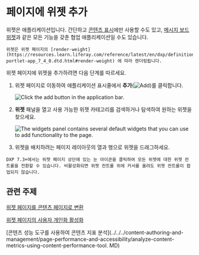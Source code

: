 # 페이지에 위젯 추가

위젯은 애플리케이션입니다. 간단하고 [콘텐츠 표시](../../displaying-content.md)에만 사용할 수도 있고, [메시지 보드 위젯](../../../collaboration-and-social/message-boards/user-guide/getting-started-with-message-boards.md)과 같은 모든 기능을 갖춘 협업 애플리케이션일 수도 있습니다.

```{note}
위젯은 위젯 페이지의 [render-weight](https://resources.learn.liferay.com/reference/latest/en/dxp/definitions/liferay-portlet-app_7_4_0.dtd.html#render-weight) 에 따라 렌더링됩니다.
```

위젯 페이지에 위젯을 추가하려면 다음 단계를 따르세요.

1. 위젯 페이지로 이동하여 애플리케이션 표시줄에서 **추가**(![Add](../../../images/icon-add-app.png))를 클릭합니다.

   ![Click the add button in the application bar.](./adding-widgets-to-a-page/images/01.png)

1. **위젯** 패널을 열고 사용 가능한 위젯 카테고리를 검색하거나 탐색하여 원하는 위젯을 찾으세요.

   ![The widgets panel contains several default widgets that you can use to add functionality to the page.](./adding-widgets-to-a-page/images/02.png)

1. 위젯을 배치하려는 페이지 레이아웃의 열과 행으로 위젯을 드래그하세요.

```{tip}
DXP 7.3+에서는 위젯 페이지 상단에 있는 눈 아이콘을 클릭하여 모든 위젯에 대한 위젯 컨트롤을 전환할 수 있습니다. 비활성화되면 위젯 컨트롤 위에 커서를 올려도 위젯 컨트롤이 팝업되지 않습니다.
```

## 관련 주제

[위젯 페이지를 콘텐츠 페이지로 변환](./converting-widget-pages-to-content-pages.md)

[위젯 페이지의 사용자 개인화 활성화](./enabling-user-personalization-of-widget-pages.md)

[콘텐츠 성능 도구를 사용하여 콘텐츠 지표 분석](../../../content-authoring-and-management/page-performance-and-accessibility/analyze-content-metrics-using-content-performance-tool. MD)
